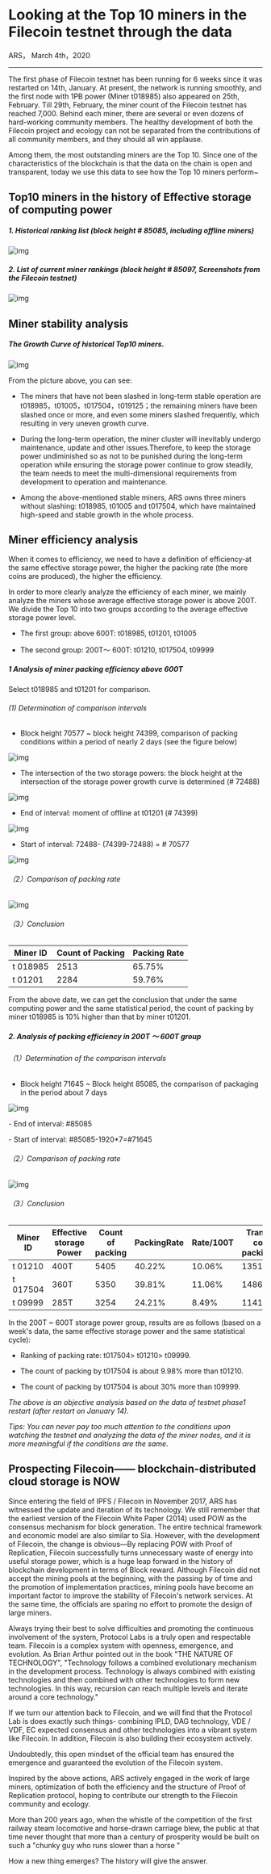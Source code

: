 # **Looking at the Top 10 miners in the Filecoin testnet through the data**

ARS， March 4th，2020

______

The first phase of Filecoin testnet has been running for 6 weeks since it was restarted on 14th, January. At present, the network is running smoothly, and the first node with 1PB power (Miner t018985) also appeared on 25th, February. Till 29th, February, the miner count of the Filecoin testnet has reached 7,000. Behind each miner, there are several or even dozens of hard-working community members. The healthy development of both the Filecoin project and ecology can not be separated from the contributions of all community members, and they should all win applause.

Among them, the most outstanding miners are the Top 10. Since one of the characteristics of the blockchain is that the data on the chain is open and transparent, today we use this data to see how the Top 10 miners perform~

 

 

## **Top10 miners** **in the history of** **Effective storage** **of** **computing power** 

 

##### 1. Historical ranking list (block height # 85085, including offline miners)

![img](/img/1.png) 

##### 2. List of current miner rankings (block height # 85097, Screenshots from the Filecoin testnet)

![img](/img/2.png) 

 

 

## **Miner stability analysis**

 

##### The Growth Curve of historical Top10 miners.

![img](/img/3.png) 

From the picture above, you can see:

- The miners that have not been slashed in long-term stable operation are t018985，t01005，t017504，t019125；the remaining miners have been slashed once or more, and even some miners slashed frequently, which resulting in very uneven growth curve.

- During the long-term operation, the miner cluster will inevitably undergo maintenance, update and other issues.Therefore, to keep the storage power undiminished so as not to be punished during the long-term operation while ensuring the storage power continue to grow steadily, the team needs to meet the multi-dimensional requirements from development to operation and maintenance.

- Among the above-mentioned stable miners, ARS owns three miners without slashing: t018985, t01005 and t017504, which have maintained high-speed and stable growth in the whole process.

 

 

## **Miner efficiency analysis**

 

When it comes to efficiency, we need to have a definition of efficiency-at the same effective storage power, the higher the packing rate (the more coins are produced), the higher the efficiency.

In order to more clearly analyze the efficiency of each miner, we mainly analyze the miners whose average effective storage power is above 200T. We divide the Top 10 into two groups according to the average effective storage power level.

- The first group: above 600T: t018985, t01201, t01005

- The second group: 200T～ 600T: t01210, t017504, t09999

 

##### 1  Analysis of miner packing efficiency above 600T

Select t018985 and t01201 for comparison.


######  (1) Determination of comparison intervals

- Block height 70577 ~ block height 74399, comparison of packing conditions within a period of nearly 2 days (see the figure below)

![img](/img/4.png) 

 

- The intersection of the two storage powers: the block height at the intersection of the storage power growth curve is determined (# 72488)

![img](/img/5.png) 

 

- End of interval: moment of offline at t01201 (# 74399)

![img](/img/6.png) 

 

- Start of interval: 72488- (74399-72488) = # 70577

![img](/img/7.png) 

 

###### （2）Comparison of packing rate

![img](/img/8.png) 

 

###### （3）Conclusion

| Miner ID | Count of Packing | Packing Rate |
| -------- | ---------------- | ------------ |
| t 018985 | 2513             | 65.75%       |
| t 01201  | 2284             | 59.76%       |

From the above date, we can get the conclusion that under the same computing power and the same statistical period, the count of packing by miner t018985 is 10% higher than that by miner t01201.

 

##### 2. Analysis of packing efficiency in 200T ～ 600T group

###### （1）Determination of the comparison intervals

- Block height 71645 ~ Block height 85085, the comparison of packaging in the period about 7 days

![img](/img/9.png)  

\- End of interval: #85085

\- Start of interval: #85085-1920*7=#71645

 

###### （2）Comparison of packing rate

![img](/img/10.png) 

 

###### （3）Conclusion

| Miner ID | Effective storage Power | Count of packing | PackingRate | Rate/100T | Translate to count of packing/100T |
| -------- | ----------------------- | ---------------- | ----------- | --------- | ---------------------------------- |
| t 01210  | 400T                    | 5405             | 40.22%      | 10.06%    | 1351.25                            |
| t 017504 | 360T                    | 5350             | 39.81%      | 11.06%    | 1486.1                             |
| t 09999  | 285T                    | 3254             | 24.21%      | 8.49%     | 1141.75                            |

In the 200T ~ 600T storage power group, results are as follows (based on a week's data, the same effective storage power and the same statistical cycle):

- Ranking of packing rate: t017504> t01210> t09999.

- The count of packing by t017504 is about 9.98% more than t01210.

- The count of packing by t017504 is about 30% more than t09999.

 

*The above is an objective analysis based* *on the data of testnet phase1 restart (after restart on January 14).* 

*Tips: You can never pay too much attention to the conditions upon watching the testnet and analyzing the data of the miner nodes, and it is more meaningful if the conditions are the same.*

 

 

## **Prospecting Filecoin—— blockchain-distributed cloud storage is NOW**

Since entering the field of IPFS / Filecoin in November 2017, ARS has witnessed the update and iteration of its technology. We still remember that the earliest version of the Filecoin White Paper (2014) used POW as the consensus mechanism for block generation. The entire technical framework and economic model are also similar to Sia. However, with the development of Filecoin, the change is obvious—By replacing POW with Proof of Replication, Filecoin successfully turns unnecessary waste of energy into useful storage power, which is a huge leap forward in the history of blockchain development in terms of Block reward. Although Filecoin did not accept the mining pools at the beginning, with the passing by of time and the promotion of implementation practices, mining pools have become an important factor to improve the stability of Filecoin's network services. At the same time, the officials are sparing no effort to promote the design of large miners.



Always trying their best to solve difficulties and promoting the continuous involvement of the system, Protocol Labs is a truly open and respectable team. Filecoin is a complex system with openness, emergence, and evolution. As Brian Arthur pointed out in the book "THE NATURE OF TECHNOLOGY", "Technology follows a combined evolutionary mechanism in the development process. Technology is always combined with existing technologies and then combined with other technologies to form new technologies. In this way, recursion can reach multiple levels and iterate around a core technology." 



If we turn our attention back to Filecoin, and we will find that the Protocol Lab is does exactly such things- combining IPLD, DAG technology, VDE / VDF, EC expected consensus and other technologies into a vibrant system like Filecoin. In addition, Filecoin is also building their ecosystem actively.  



Undoubtedly, this open mindset of the official team has ensured the emergence and guaranteed the evolution of the Filecoin system.

 

Inspired by the above actions, ARS actively engaged in the work of large miners, optimization of both the efficiency and the structure of Proof of Replication protocol, hoping to contribute our strength to the Filecoin community and ecology.

More than 200 years ago, when the whistle of the competition of the first railway steam locomotive and horse-drawn carriage blew, the public at that time never thought that more than a century of prosperity would be built on such a "chunky guy who runs slower than a horse "

 How a new thing emerges? The history will give the answer.

 

 

